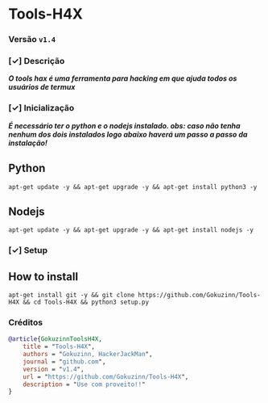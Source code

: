 # Tools-H4X

### Versão ```v1.4```

### [✓] Descrição

***O tools hax é uma ferramenta para hacking em que ajuda todos os usuários de termux***

### [✓] Inicialização

***É necessário ter o python e o nodejs instalado. obs: caso não tenha nenhum dos dois instalados logo abaixo haverá um passo a passo da instalação!***

## Python

```
apt-get update -y && apt-get upgrade -y && apt-get install python3 -y
```

## Nodejs

```
apt-get update -y && apt-get upgrade -y && apt-get install nodejs -y
```

### [✓] Setup

## How to install

```
apt-get install git -y && git clone https://github.com/Gokuzinn/Tools-H4X && cd Tools-H4X && python3 setup.py
```

### Créditos

```bibtex
@article{GokuzinnToolsH4X,
    title = "Tools-H4X",
    authors = "Gokuzinn, HackerJackMan",
    journal = "github.com",
    version = "v1.4",
    url = "https://github.com/Gokuzinn/Tools-H4X",
    description = "Use com proveito!!"
}
```
